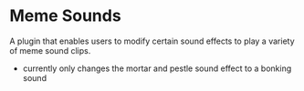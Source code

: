 # Meme Sounds
A plugin that enables users to modify certain sound effects to play a variety of meme sound clips.

* currently only changes the mortar and pestle sound effect to a bonking sound
